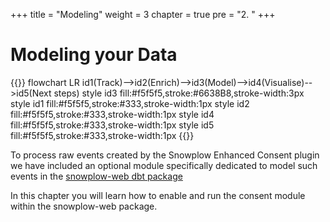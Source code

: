 +++
title = "Modeling"
weight = 3
chapter = true
pre = "2. "
+++

<!-- ### Chapter 3 -->

# Modeling your Data

{{<mermaid>}}
flowchart LR
    id1(Track)-->id2(Enrich)-->id3(Model)-->id4(Visualise)-->id5(Next steps)
    style id3 fill:#f5f5f5,stroke:#6638B8,stroke-width:3px
    style id1 fill:#f5f5f5,stroke:#333,stroke-width:1px
    style id2 fill:#f5f5f5,stroke:#333,stroke-width:1px
    style id4 fill:#f5f5f5,stroke:#333,stroke-width:1px
    style id5 fill:#f5f5f5,stroke:#333,stroke-width:1px
{{</mermaid >}}


To process raw events created by the Snowplow Enhanced Consent plugin we have included an optional module specifically dedicated to model such events in the [snowplow-web dbt package](https://hub.getdbt.com/snowplow/snowplow_web/latest/)

In this chapter you will learn how to enable and run the consent module within the snowplow-web package.
